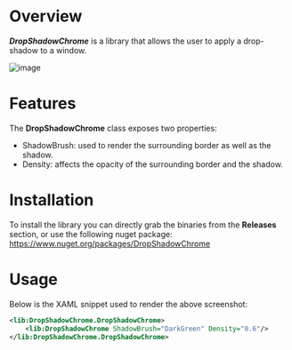 # Overview
***DropShadowChrome*** is a library that allows the user to apply a drop-shadow to a window.

![image](https://cloud.githubusercontent.com/assets/1153480/7040224/abf34dd0-ddc4-11e4-9e0c-a1597c979d90.png)

# Features
The **DropShadowChrome** class exposes two properties:
* ShadowBrush: used to render the surrounding border as well as the shadow.
* Density: affects the opacity of the surrounding border and the shadow.

# Installation
To install the library you can directly grab the binaries from the **Releases** section, or use the following nuget package: https://www.nuget.org/packages/DropShadowChrome

# Usage
Below is the XAML snippet used to render the above screenshot:
``` xml
<lib:DropShadowChrome.DropShadowChrome>
    <lib:DropShadowChrome ShadowBrush="DarkGreen" Density="0.6"/>
</lib:DropShadowChrome.DropShadowChrome>
```
